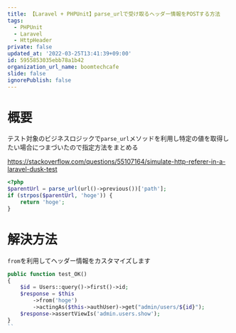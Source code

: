 ```yaml
---
title: 【Laravel + PHPUnit】parse_urlで受け取るヘッダー情報をPOSTする方法
tags:
  - PHPUnit
  - Laravel
  - HttpHeader
private: false
updated_at: '2022-03-25T13:41:39+09:00'
id: 5955853035ebb78a1b42
organization_url_name: boomtechcafe
slide: false
ignorePublish: false
---
```

# 概要

テスト対象のビジネスロジックで`parse_url`メソッドを利用し特定の値を取得したい場合につまづいたので指定方法をまとめる


https://stackoverflow.com/questions/55107164/simulate-http-referer-in-a-laravel-dusk-test

```php
<?php
$parentUrl = parse_url(url()->previous())['path'];
if (strpos($parentUrl, 'hoge')) {
    return 'hoge';
}
```

# 解決方法

`from`を利用してヘッダー情報をカスタマイズします

```php
public function test_OK()
{
    $id = Users::query()->first()->id;
    $response = $this
        ->from('hoge')
        ->actingAs($this->authUser)->get("admin/users/${id}");
    $response->assertViewIs('admin.users.show');
}
``
